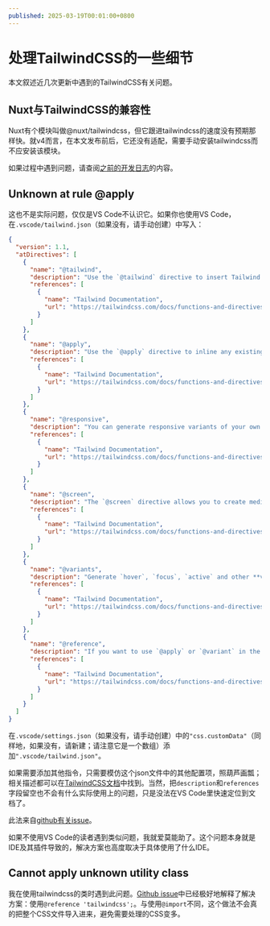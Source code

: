 ```yaml
---
published: 2025-03-19T00:01:00+0800
---
```


# 处理TailwindCSS的一些细节

本文叙述近几次更新中遇到的TailwindCSS有关问题。

## Nuxt与TailwindCSS的兼容性

Nuxt有个模块叫做@nuxt/tailwindcss，但它跟进tailwindcss的速度没有预期那样快。就v4而言，在本文发布前后，它还没有适配，需要手动安装tailwindcss而不应安装该模块。

<!-- NuxtLink似乎没法在这里通过MDC引用……算了，这本来就只是个优化，不用NuxtLink也无伤大雅。 -->

如果过程中遇到问题，请查阅[之前的开发日志](/posts/前端/从零到第一篇开发日志)的内容。

## Unknown at rule @apply

这也不是实际问题，仅仅是VS Code不认识它。如果你也使用VS Code，在`.vscode/tailwind.json`（如果没有，请手动创建）中写入：

````json
{
  "version": 1.1,
  "atDirectives": [
    {
      "name": "@tailwind",
      "description": "Use the `@tailwind` directive to insert Tailwind's `base`, `components`, `utilities` and `screens` styles into your CSS.",
      "references": [
        {
          "name": "Tailwind Documentation",
          "url": "https://tailwindcss.com/docs/functions-and-directives#tailwind"
        }
      ]
    },
    {
      "name": "@apply",
      "description": "Use the `@apply` directive to inline any existing utility classes into your own custom CSS. This is useful when you find a common utility pattern in your HTML that you’d like to extract to a new component.",
      "references": [
        {
          "name": "Tailwind Documentation",
          "url": "https://tailwindcss.com/docs/functions-and-directives#apply"
        }
      ]
    },
    {
      "name": "@responsive",
      "description": "You can generate responsive variants of your own classes by wrapping their definitions in the `@responsive` directive:\n```css\n@responsive {\n  .alert {\n    background-color: #E53E3E;\n  }\n}\n```\n",
      "references": [
        {
          "name": "Tailwind Documentation",
          "url": "https://tailwindcss.com/docs/functions-and-directives#responsive"
        }
      ]
    },
    {
      "name": "@screen",
      "description": "The `@screen` directive allows you to create media queries that reference your breakpoints by **name** instead of duplicating their values in your own CSS:\n```css\n@screen sm {\n  /* ... */\n}\n```\n…gets transformed into this:\n```css\n@media (min-width: 640px) {\n  /* ... */\n}\n```\n",
      "references": [
        {
          "name": "Tailwind Documentation",
          "url": "https://tailwindcss.com/docs/functions-and-directives#screen"
        }
      ]
    },
    {
      "name": "@variants",
      "description": "Generate `hover`, `focus`, `active` and other **variants** of your own utilities by wrapping their definitions in the `@variants` directive:\n```css\n@variants hover, focus {\n   .btn-brand {\n    background-color: #3182CE;\n  }\n}\n```\n",
      "references": [
        {
          "name": "Tailwind Documentation",
          "url": "https://tailwindcss.com/docs/functions-and-directives#variants"
        }
      ]
    },
    {
      "name": "@reference",
      "description": "If you want to use `@apply` or `@variant` in the `<style>` block of a Vue or Svelte component, or within CSS modules, you will need to import your theme variables, custom utilities, and custom variants to make those values available in that context. \nTo do this without duplicating any CSS in your output, use the `@reference` directive to import your main stylesheet for reference without actually including the styles.",
      "references": [
        {
          "name": "Tailwind Documentation",
          "url": "https://tailwindcss.com/docs/functions-and-directives#reference-directive"
        }
      ]
    }
  ]
}
````

在`.vscode/settings.json`（如果没有，请手动创建）中的`"css.customData"`（同样地，如果没有，请新建；请注意它是一个数组）添加`".vscode/tailwind.json"`。

如果需要添加其他指令，只需要模仿这个json文件中的其他配置项，照葫芦画瓢；相关描述都可以在[TailwindCSS文档](https://tailwindcss.com/docs/functions-and-directives)中找到。当然，把`description`和`references`字段留空也不会有什么实际使用上的问题，只是没法在VS Code里快速定位到文档了。

此法来自[github有关issue](https://github.com/tailwindlabs/tailwindcss/discussions/5258)。

如果不使用VS Code的读者遇到类似问题，我就爱莫能助了。这个问题本身就是IDE及其插件导致的，解决方案也高度取决于具体使用了什么IDE。

## Cannot apply unknown utility class

我在使用tailwindcss的类时遇到此问题。[Github issue](https://github.com/tailwindlabs/tailwindcss/issues/15778)中已经极好地解释了解决方案：使用`@reference 'tailwindcss';`。与使用`@import`不同，这个做法不会真的把整个CSS文件导入进来，避免需要处理的CSS变多。
